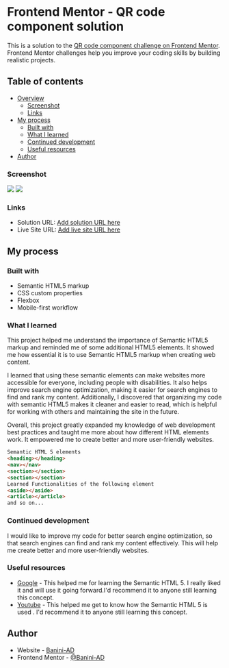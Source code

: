 # Frontend Mentor - QR code component solution

This is a solution to the [QR code component challenge on Frontend Mentor](https://www.frontendmentor.io/challenges/qr-code-component-iux_sIO_H). Frontend Mentor challenges help you improve your coding skills by building realistic projects. 

## Table of contents

- [Overview](#overview)
  - [Screenshot](#screenshot)
  - [Links](#links)
- [My process](#my-process)
  - [Built with](#built-with)
  - [What I learned](#what-i-learned)
  - [Continued development](#continued-development)
  - [Useful resources](#useful-resources)
- [Author](#author)

### Screenshot

![](/qr-code-component-main/images/desktop-design.jpg) 
![](/qr-code-component-main/images/mobile-design.jpg)

### Links

- Solution URL: [Add solution URL here](https://your-solution-url.com)
- Live Site URL: [Add live site URL here](https://your-live-site-url.com)

## My process

### Built with

- Semantic HTML5 markup
- CSS custom properties
- Flexbox
- Mobile-first workflow

### What I learned

This project helped me understand the importance of Semantic HTML5 markup and reminded me of some additional HTML5 elements. It showed me how essential it is to use Semantic HTML5 markup when creating web content.

I learned that using these semantic elements can make websites more accessible for everyone, including people with disabilities. It also helps improve search engine optimization, making it easier for search engines to find and rank my content. Additionally, I discovered that organizing my code with semantic HTML5 makes it cleaner and easier to read, which is helpful for working with others and maintaining the site in the future.

Overall, this project greatly expanded my knowledge of web development best practices and taught me more about how different HTML elements work. It empowered me to create better and more user-friendly websites.

```html
Semantic HTML 5 elements
<heading></heading>
<nav></nav>
<section></section>
<section></section>
Learned Functionalities of the following element
<aside></aside>
<article></article>
and so on...
```

### Continued development

I would like to improve my code for better search engine optimization, so that search engines can find and rank my content effectively. This will help me create better and more user-friendly websites.

### Useful resources

- [Google](https://www.google.com) - This helped me for learning the Semantic HTML 5. I really liked it and will use it going forward.I'd recommend it to anyone still learning this concept.
- [Youtube](https://www.youtube.com) - This helped me get to know how the Semantic HTML 5 is used . I'd recommend it to anyone still learning this concept.

## Author
- Website - [Banini-AD](https://www.your-site.com)
- Frontend Mentor - [@Banini-AD](https://www.frontendmentor.io/profile/Banini-AD)
